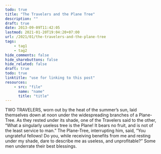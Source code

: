 ```yaml
---
todo: true
title: "The Travelers and the Plane Tree"
description: ""
draft: true
date: 2013-09-09T11:42:05
lastmod: 2021-01-20T19:04:20+07:00
url: /2021/01/the-travelers-and-the-plane-tree
tags:
    - tag1
    - tag2
hide_comments: false
hide_sharebuttons: false
hide_related: false
draft: true
todo: true
linktitle: "use for linking to this post"
resources:
    - src: "file"
      name: "name"
      title: "title"
---
```


TWO TRAVELERS, worn out by the heat of the summer’s sun, laid themselves down at noon under the widespreading branches of a Plane-Tree. As they rested under its shade, one of the Travelers said to the other, “What a singularly useless tree is the Plane! It bears no fruit, and is not of the least service to man.” The Plane-Tree, interrupting him, said, “You ungrateful fellows! Do you, while receiving benefits from me and resting under my shade, dare to describe me as useless, and unprofitable?”
Some men underrate their best blessings.
